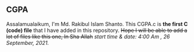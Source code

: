 ## CGPA
Assalamualaikum, I'm Md. Rakibul Islam Shanto. This CGPA.c is **the first C (code) file** that I have added in this repository.
~~Hope I will be able to add a lot of files like this one, In Sha Allah~~
*start time & date: 4:00 Am , 26 September, 2021.*
